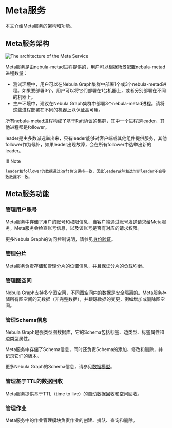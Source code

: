 # Meta服务

本文介绍Meta服务的架构和功能。

## Meta服务架构

![The architecture of the Meta Service](https://docs-cdn.nebula-graph.com.cn/docs-2.0/1.introduction/2.nebula-graph-architecture/meta-architecture1.png)

Meta服务是由nebula-metad进程提供的，用户可以根据场景配置nebula-metad进程数量：

- 测试环境中，用户可以在Nebula Graph集群中部署1个或3个nebula-metad进程。如果要部署3个，用户可以将它们部署在1台机器上，或者分别部署在不同的机器上。
- 生产环境中，建议在Nebula Graph集群中部署3个nebula-metad进程。请将这些进程部署在不同的机器上以保证高可用。

所有nebula-metad进程构成了基于Raft协议的集群，其中一个进程是leader，其他进程都是follower。

leader是由多数派选举出来，只有leader能够对客户端或其他组件提供服务，其他follower作为候补，如果leader出现故障，会在所有follower中选举出新的leader。

!!! Note

    leader和follower的数据通过Raft协议保持一致，因此leader故障和选举新leader不会导致数据不一致。

## Meta服务功能

### 管理用户账号

Meta服务中存储了用户的账号和权限信息，当客户端通过账号发送请求给Meta服务，Meta服务会检查账号信息，以及该账号是否有对应的请求权限。

更多Nebula Graph的访问控制说明，请参见[身份验证](../../7.data-security/1.authentication/1.authentication.md)。

### 管理分片

Meta服务负责存储和管理分片的位置信息，并且保证分片的负载均衡。

### 管理图空间

Nebula Graph支持多个图空间，不同图空间内的数据是安全隔离的。Meta服务存储所有图空间的元数据（非完整数据），并跟踪数据的变更，例如增加或删除图空间。

### 管理Schema信息

Nebula Graph是强类型图数据库，它的Schema包括标签、边类型、标签属性和边类型属性。

Meta服务中存储了Schema信息，同时还负责Schema的添加、修改和删除，并记录它们的版本。

更多Nebula Graph的Schema信息，请参见[数据模型](../2.data-model.md)。

### 管理基于TTL的数据回收

Meta服务提供基于TTL（time to live）的自动数据回收和空间回收。

### 管理作业

Meta服务中的作业管理模块负责作业的创建、排队、查询和删除。
